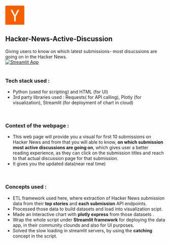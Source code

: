 <img src="https://github.com/arghanilhub/Hacker-News-Active-Discussion-/blob/main/hc.png" alt="Y combinator"
 style="width:60px;height:60px;"> 
 ## Hacker-News-Active-Discussion
Giving users to know on which latest submissions- most disucssions are going on in the Hacker News. <br /> 
[![Streamlit App](https://static.streamlit.io/badges/streamlit_badge_black_white.svg)](https://hackernewsdiscussions.streamlit.app/)  
<br />

### Tech stack used :
* Python (used for scripting) and HTML (for UI) <br /> 
* 3rd party libraries used : Requests( for API calling), Plotly (for visualization), Streamlit (for deployment of chart in cloud) 
<br />

### Context of the webpage :
* This web page will provide you a visual for first 10 submissions on Hacker News and from that you will able to know, **on which submission most active discussions are going on**, which gives user a better reading experience, as they can click on the submission titles and reach to that actual discussion page for that submission. <br />
* It gives you the updated data(near real time)
<br />

 ### Concepts used :
 * ETL framework used here, where extraction of Hacker News submission data from their **top stories** and **each submission** API endpoints. <br />
 * Processed those data to build datasets and load into visualization scipt. <br />
 * Made an Interactive chart with **plotly express** from those datasets . <br /> 
 * Wrap the whole script under **Streamlit framework** for deploying the data app, in their community clounds and also for UI purposes. <br />
 * Solved the slow loading in streamlit servers, by using the **catching** concept in the script. 
   
